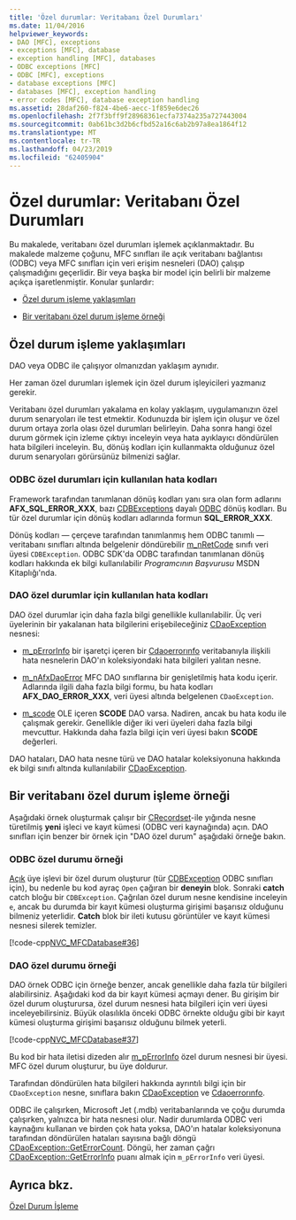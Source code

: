 ```yaml
---
title: 'Özel durumlar: Veritabanı Özel Durumları'
ms.date: 11/04/2016
helpviewer_keywords:
- DAO [MFC], exceptions
- exceptions [MFC], database
- exception handling [MFC], databases
- ODBC exceptions [MFC]
- ODBC [MFC], exceptions
- database exceptions [MFC]
- databases [MFC], exception handling
- error codes [MFC], database exception handling
ms.assetid: 28daf260-f824-4be6-aecc-1f859e6dec26
ms.openlocfilehash: 2f7f3bff9f28968361ecfa7374a235a727443004
ms.sourcegitcommit: 0ab61bc3d2b6cfbd52a16c6ab2b97a8ea1864f12
ms.translationtype: MT
ms.contentlocale: tr-TR
ms.lasthandoff: 04/23/2019
ms.locfileid: "62405904"
---
```

# <a name="exceptions-database-exceptions"></a>Özel durumlar: Veritabanı Özel Durumları

Bu makalede, veritabanı özel durumları işlemek açıklanmaktadır. Bu makalede malzeme çoğunu, MFC sınıfları ile açık veritabanı bağlantısı (ODBC) veya MFC sınıfları için veri erişim nesneleri (DAO) çalışıp çalışmadığını geçerlidir. Bir veya başka bir model için belirli bir malzeme açıkça işaretlenmiştir. Konular şunlardır:

- [Özel durum işleme yaklaşımları](#_core_approaches_to_exception_handling)

- [Bir veritabanı özel durum işleme örneği](#_core_a_database_exception.2d.handling_example)

##  <a name="_core_approaches_to_exception_handling"></a> Özel durum işleme yaklaşımları

DAO veya ODBC ile çalışıyor olmanızdan yaklaşım aynıdır.

Her zaman özel durumları işlemek için özel durum işleyicileri yazmanız gerekir.

Veritabanı özel durumları yakalama en kolay yaklaşım, uygulamanızın özel durum senaryoları ile test etmektir. Kodunuzda bir işlem için oluşur ve özel durum ortaya zorla olası özel durumları belirleyin. Daha sonra hangi özel durum görmek için izleme çıktıyı inceleyin veya hata ayıklayıcı döndürülen hata bilgileri inceleyin. Bu, dönüş kodları için kullanmakta olduğunuz özel durum senaryoları görürsünüz bilmenizi sağlar.

### <a name="error-codes-used-for-odbc-exceptions"></a>ODBC özel durumları için kullanılan hata kodları

Framework tarafından tanımlanan dönüş kodları yanı sıra olan form adlarını **AFX_SQL_ERROR_XXX**, bazı [CDBExceptions](../mfc/reference/cdbexception-class.md) dayalı [ODBC](../data/odbc/odbc-basics.md) dönüş kodları. Bu tür özel durumlar için dönüş kodları adlarında formun **SQL_ERROR_XXX**.

Dönüş kodları — çerçeve tarafından tanımlanmış hem ODBC tanımlı — veritabanı sınıfları altında belgelenir döndürebilir [m_nRetCode](../mfc/reference/cdbexception-class.md#m_nretcode) sınıfı veri üyesi `CDBException`. ODBC SDK'da ODBC tarafından tanımlanan dönüş kodları hakkında ek bilgi kullanılabilir *Programcının Başvurusu* MSDN Kitaplığı'nda.

### <a name="error-codes-used-for-dao-exceptions"></a>DAO özel durumlar için kullanılan hata kodları

DAO özel durumlar için daha fazla bilgi genellikle kullanılabilir. Üç veri üyelerinin bir yakalanan hata bilgilerini erişebileceğiniz [CDaoException](../mfc/reference/cdaoexception-class.md) nesnesi:

- [m_pErrorInfo](../mfc/reference/cdaoexception-class.md#m_perrorinfo) bir işaretçi içeren bir [Cdaoerrorınfo](../mfc/reference/cdaoerrorinfo-structure.md) veritabanıyla ilişkili hata nesnelerin DAO'ın koleksiyondaki hata bilgileri yalıtan nesne.

- [m_nAfxDaoError](../mfc/reference/cdaoexception-class.md#m_nafxdaoerror) MFC DAO sınıflarına bir genişletilmiş hata kodu içerir. Adlarında ilgili daha fazla bilgi formu, bu hata kodları **AFX_DAO_ERROR_XXX**, veri üyesi altında belgelenen `CDaoException`.

- [m_scode](../mfc/reference/cdaoexception-class.md#m_scode) OLE içeren **SCODE** DAO varsa. Nadiren, ancak bu hata kodu ile çalışmak gerekir. Genellikle diğer iki veri üyeleri daha fazla bilgi mevcuttur. Hakkında daha fazla bilgi için veri üyesi bakın **SCODE** değerleri.

DAO hataları, DAO hata nesne türü ve DAO hatalar koleksiyonuna hakkında ek bilgi sınıfı altında kullanılabilir [CDaoException](../mfc/reference/cdaoexception-class.md).

##  <a name="_core_a_database_exception.2d.handling_example"></a> Bir veritabanı özel durum işleme örneği

Aşağıdaki örnek oluşturmak çalışır bir [CRecordset](../mfc/reference/crecordset-class.md)-ile yığında nesne türetilmiş **yeni** işleci ve kayıt kümesi (ODBC veri kaynağında) açın. DAO sınıfları için benzer bir örnek için "DAO özel durum" aşağıdaki örneğe bakın.

### <a name="odbc-exception-example"></a>ODBC özel durumu örneği

[Açık](../mfc/reference/crecordset-class.md#open) üye işlevi bir özel durum oluşturur (tür [CDBException](../mfc/reference/cdbexception-class.md) ODBC sınıfları için), bu nedenle bu kod ayraç `Open` çağıran bir **deneyin** blok. Sonraki **catch** catch bloğu bir `CDBException`. Çağrılan özel durum nesne kendisine inceleyin `e`, ancak bu durumda bir kayıt kümesi oluşturma girişimi başarısız olduğunu bilmeniz yeterlidir. **Catch** blok bir ileti kutusu görüntüler ve kayıt kümesi nesnesi silerek temizler.

[!code-cpp[NVC_MFCDatabase#36](../mfc/codesnippet/cpp/exceptions-database-exceptions_1.cpp)]

### <a name="dao-exception-example"></a>DAO özel durumu örneği

DAO örnek ODBC için örneğe benzer, ancak genellikle daha fazla tür bilgileri alabilirsiniz. Aşağıdaki kod da bir kayıt kümesi açmayı dener. Bu girişim bir özel durum oluşturursa, özel durum nesnesi hata bilgileri için veri üyesi inceleyebilirsiniz. Büyük olasılıkla önceki ODBC örnekte olduğu gibi bir kayıt kümesi oluşturma girişimi başarısız olduğunu bilmek yeterli.

[!code-cpp[NVC_MFCDatabase#37](../mfc/codesnippet/cpp/exceptions-database-exceptions_2.cpp)]

Bu kod bir hata iletisi dizeden alır [m_pErrorInfo](../mfc/reference/cdaoexception-class.md#m_perrorinfo) özel durum nesnesi bir üyesi. MFC özel durum oluşturur, bu üye doldurur.

Tarafından döndürülen hata bilgileri hakkında ayrıntılı bilgi için bir `CDaoException` nesne, sınıflara bakın [CDaoException](../mfc/reference/cdaoexception-class.md) ve [Cdaoerrorınfo](../mfc/reference/cdaoerrorinfo-structure.md).

ODBC ile çalışırken, Microsoft Jet (.mdb) veritabanlarında ve çoğu durumda çalışırken, yalnızca bir hata nesnesi olur. Nadir durumlarda ODBC veri kaynağını kullanan ve birden çok hata yoksa, DAO'ın hatalar koleksiyonuna tarafından döndürülen hataları sayısına bağlı döngü [CDaoException::GetErrorCount](../mfc/reference/cdaoexception-class.md#geterrorcount). Döngü, her zaman çağrı [CDaoException::GetErrorInfo](../mfc/reference/cdaoexception-class.md#geterrorinfo) puanı almak için `m_pErrorInfo` veri üyesi.

## <a name="see-also"></a>Ayrıca bkz.

[Özel Durum İşleme](../mfc/exception-handling-in-mfc.md)
